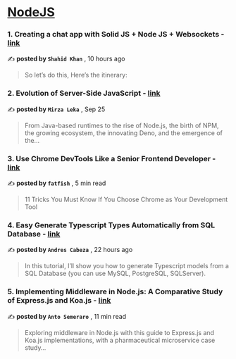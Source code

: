 
<h1><a href=https://medium.com/tag/nodejs/recommended target="_blank" rel="noopener noreferrer">NodeJS</a></h1>
<h3>1. Creating a chat app with Solid JS + Node JS + Websockets - <a href=https://medium.com/@shahidahmadkhan86/creating-a-chat-app-with-solid-js-node-js-websockets-3c551ddceca7?source=tag_recommended_feed---------0-84----------nodejs----------acf91e10_6565_42ca_879a_43b51867325a------- target="_blank" rel="noopener noreferrer">link</a></h3>

✍️ **posted by `Shahid Khan`** <date> , 10 hours ago</date>

<blockquote>So let’s do this, Here’s the itinerary:</blockquote>

<h3>2. Evolution of Server-Side JavaScript - <a href=https://medium.com/itnext/evolution-of-server-side-javascript-314a8d408da4?source=tag_recommended_feed---------1-107----------nodejs----------acf91e10_6565_42ca_879a_43b51867325a------- target="_blank" rel="noopener noreferrer">link</a></h3>

✍️ **posted by `Mirza Leka`** <date> , Sep 25</date>

<blockquote>From Java-based runtimes to the rise of Node.js, the birth of NPM, the growing ecosystem, the innovating Deno, and the emergence of the…</blockquote>

<h3>3. Use Chrome DevTools Like a Senior Frontend Developer - <a href=https://medium.com/javascript-in-plain-english/use-chrome-devtools-like-a-senior-frontend-developer-97ad3ee47647?source=tag_recommended_feed---------2-85----------nodejs----------acf91e10_6565_42ca_879a_43b51867325a------- target="_blank" rel="noopener noreferrer">link</a></h3>

✍️ **posted by `fatfish`** <date> , 5 min read</date>

<blockquote>11 Tricks You Must Know If You Choose Chrome as Your Development Tool</blockquote>

<h3>4. Easy Generate Typescript Types Automatically from SQL Database - <a href=https://medium.com/@andres.cabeza/easy-generate-typescript-types-automatically-from-sql-database-c235497d5d05?source=tag_recommended_feed---------3-84----------nodejs----------acf91e10_6565_42ca_879a_43b51867325a------- target="_blank" rel="noopener noreferrer">link</a></h3>

✍️ **posted by `Andres Cabeza`** <date> , 22 hours ago</date>

<blockquote>In this tutorial, I’ll show you how to generate Typescript models from a SQL Database (you can use MySQL, PostgreSQL, SQLServer).</blockquote>

<h3>5. Implementing Middleware in Node.js: A Comparative Study of Express.js and Koa.js - <a href=https://medium.com/bitsrc/implementing-middleware-in-node-js-a-comparative-study-of-express-js-and-koa-js-a93f2ebd867c?source=tag_recommended_feed---------4-107----------nodejs----------acf91e10_6565_42ca_879a_43b51867325a------- target="_blank" rel="noopener noreferrer">link</a></h3>

✍️ **posted by `Anto Semeraro`** <date> , 11 min read</date>

<blockquote>Exploring middleware in Node.js with this guide to Express.js and Koa.js implementations, with a pharmaceutical microservice case study…</blockquote>

